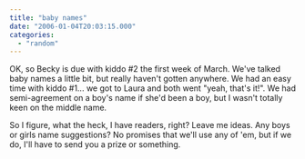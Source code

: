 ```yaml
---
title: "baby names"
date: "2006-01-04T20:03:15.000"
categories: 
  - "random"
---
```


OK, so Becky is due with kiddo #2 the first week of March. We've talked baby names a little bit, but really haven't gotten anywhere. We had an easy time with kiddo #1... we got to Laura and both went "yeah, that's it!". We had semi-agreement on a boy's name if she'd been a boy, but I wasn't totally keen on the middle name.

So I figure, what the heck, I have readers, right? Leave me ideas. Any boys or girls name suggestions? No promises that we'll use any of 'em, but if we do, I'll have to send you a prize or something.
